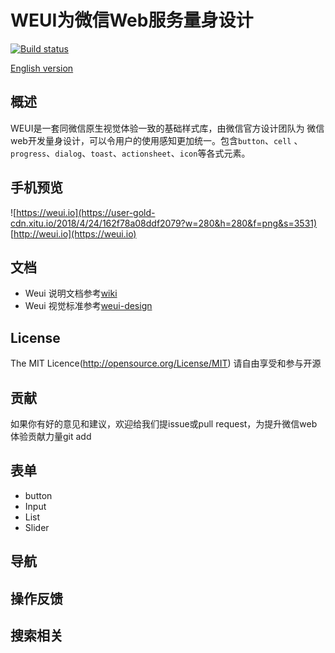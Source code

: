 WEUI为微信Web服务量身设计
===
[![Build status](https://user-gold-cdn.xitu.io/2018/4/24/162f7821139fc1c8)](https://travis-ci.org/Tecent/weui)

[English version](README.md)

## 概述

WEUI是一套同微信原生视觉体验一致的基础样式库，由微信官方设计团队为
微信web开发量身设计，可以令用户的使用感知更加统一。包含`button`、`cell`
、`progress`、`dialog`、`toast`、`actionsheet`、`icon`等各式元素。

## 手机预览
![https://weui.io](https://user-gold-cdn.xitu.io/2018/4/24/162f78a08ddf2079?w=280&h=280&f=png&s=3531)
[http://weui.io](https://weui.io)

## 文档
- Weui 说明文档参考[wiki](https://github.com/Tencent/weui/wiki)
- Weui 视觉标准参考[weui-design](https://github.com/weui/weui-design)

## License
The MIT Licence(http://opensource.org/License/MIT)
请自由享受和参与开源

## 贡献
如果你有好的意见和建议，欢迎给我们提issue或pull request，为提升微信web体验贡献力量git add

## 表单
 - button
 - Input
 - List
 - Slider

## 导航

## 操作反馈

## 搜索相关